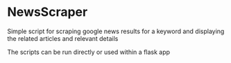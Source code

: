 # NewsScraper

Simple script for scraping google news results for a keyword and displaying the related articles and relevant details 

The scripts can be run directly or used within a flask app 
